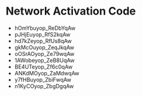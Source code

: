 # Network Activation Code
* hOmYbuyop_ReDbYqAw
* pJHjEuyop_RfS2kqAw
* hd7kZeyop_RfUs8qAw
* gkMcOuyop_ZeqJkqAw
* oOSrAOyop_Ze79wqAw
* 1AWobeyop_ZeB8UqAw
* BE4UTeyop_Zf6c0qAw
* ANKdMOyop_ZaMdwqAw
* y7fHBuyop_ZbiFwqAw
* n1KyCOyop_ZbgDgqAw